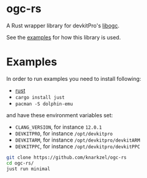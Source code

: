 # ogc-rs

A Rust wrapper library for devkitPro's [libogc](https://devkitpro.org/wiki/Getting_Started).

See the [examples](https://github.com/knarkzel/ogc-rs/tree/develop/examples) for how this library is used.

# Examples

In order to run examples you need to install following:

- [rust](https://rustup.rs/)
- `cargo install just`
- `pacman -S dolphin-emu`

and have these environment variables set:

- `CLANG_VERSION`, for instance `12.0.1`
- `DEVKITPRO`, for instance `/opt/devkitpro`
- `DEVKITARM`, for instance `/opt/devkitpro/devkitARM`
- `DEVKITPPC`, for instance `/opt/devkitpro/devkitPPC`

```bash
git clone https://github.com/knarkzel/ogc-rs
cd ogc-rs/
just run minimal
```
